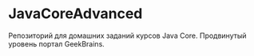 # JavaCoreAdvanced
Репозиторий для домашних заданий курсов Java Core. Продвинутый уровень портал GeekBrains.
